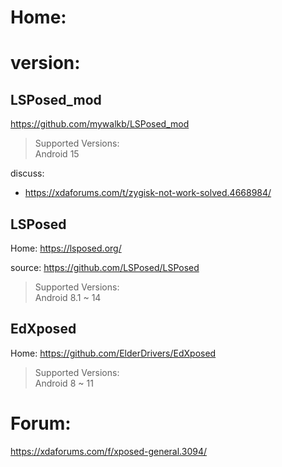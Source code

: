 # Home:

# version:
## LSPosed_mod
https://github.com/mywalkb/LSPosed_mod

>Supported Versions:  
>Android 15

discuss:
- https://xdaforums.com/t/zygisk-not-work-solved.4668984/

## LSPosed
Home: https://lsposed.org/

source: https://github.com/LSPosed/LSPosed

>Supported Versions:  
>Android 8.1 ~ 14

## EdXposed
Home: https://github.com/ElderDrivers/EdXposed

>Supported Versions:  
>Android 8 ~ 11

# Forum:
https://xdaforums.com/f/xposed-general.3094/
